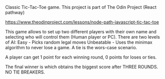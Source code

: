 Classic Tic-Tac-Toe game. This project is part of 
The Odin Project (React pathway)

https://www.theodinproject.com/lessons/node-path-javascript-tic-tac-toe

This game allows to set up two different players with their own name and selecting who will control them (Human player or PC).
There are two levels of AI: 
	Easy - Picks random legal moves
	Unbeatable - Uses the minimax algorithm to never lose a game. A tie is the wors-case scenario.

A player can get 1 point for each winning round, 0 points for loses or ties.

The final winner is which obtains the biggest score after THREE ROUNDS. NO TIE BREAKERS.
